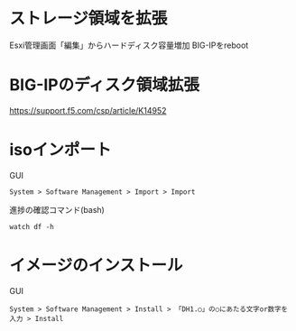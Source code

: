 # ストレージ領域を拡張

Esxi管理画面「編集」からハードディスク容量増加 
BIG-IPをreboot 

# BIG-IPのディスク領域拡張

https://support.f5.com/csp/article/K14952 

# isoインポート

GUI
```
System > Software Management > Import > Import
```

進捗の確認コマンド(bash) 
```
watch df -h
```

# イメージのインストール

GUI 
```
System > Software Management > Install > 「DH1.○」の○にあたる文字or数字を入力 > Install
```
